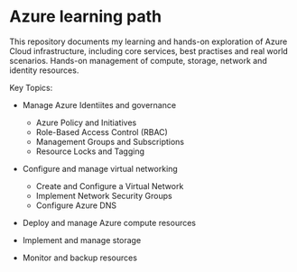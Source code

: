 # Azure learning path
This repository documents my learning and hands-on exploration of Azure Cloud infrastructure, including core services, best practises and real world scenarios. Hands-on management of compute, storage, network and identity resources. 

Key Topics:

- Manage Azure Identiites and governance
  - Azure Policy and Initiatives
  - Role-Based Access Control (RBAC)
  - Management Groups and Subscriptions
  - Resource Locks and Tagging

- Configure and manage virtual networking
  - Create and Configure a Virtual Network
  - Implement Network Security Groups
  - Configure Azure DNS

- Deploy and manage Azure compute resources
- Implement and manage storage
- Monitor and backup resources
